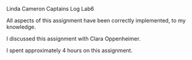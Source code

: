 Linda Cameron
Captains Log Lab6

All aspects of this assignment have been correctly implemented, to my knowledge.

I discussed this assignment with Clara Oppenheimer.

I spent approximately 4 hours on this assignment.

